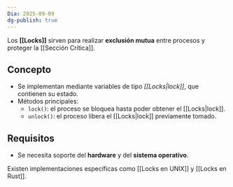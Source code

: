 ```yaml
---
Dia: 2025-09-09
dg-publish: true
---
```

Los **[[Locks]]** sirven para realizar **exclusión mutua** entre procesos y proteger la [[Sección Crítica]].

## Concepto
- Se implementan mediante variables de tipo *[[Locks|lock]]*, que contienen su estado.
- Métodos principales:
  - `lock()`: el proceso se bloquea hasta poder obtener el [[Locks|lock]].
  - `unlock()`: el proceso libera el [[Locks|lock]] previamente tomado.

## Requisitos
- Se necesita soporte del **hardware** y del **sistema operativo**.

Existen implementaciones específicas como [[Locks en UNIX]] y [[Locks en Rust]].
